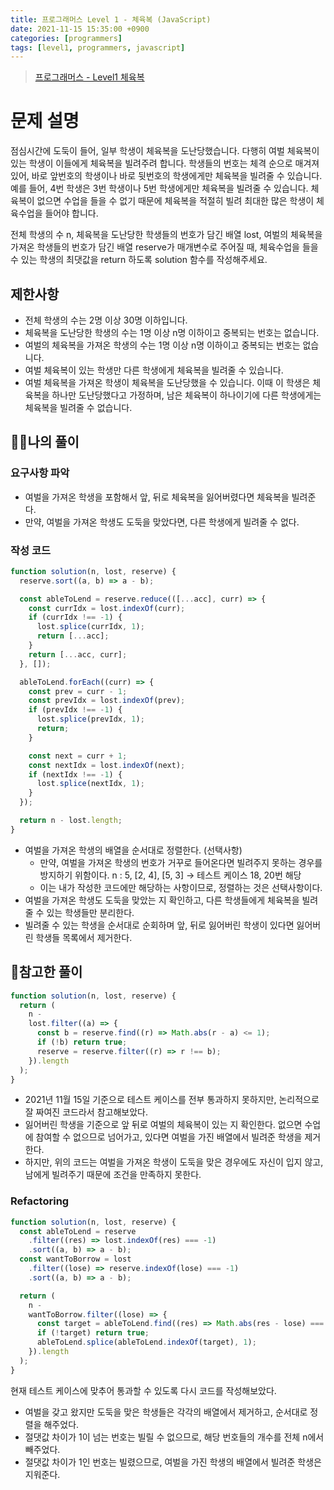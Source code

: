 ```yaml
---
title: 프로그래머스 Level 1 - 체육복 (JavaScript)
date: 2021-11-15 15:35:00 +0900
categories: [programmers]
tags: [level1, programmers, javascript]
---
```


> [프로그래머스 - Level1 체육복](https://programmers.co.kr/learn/courses/30/lessons/42862)

# 문제 설명

점심시간에 도둑이 들어, 일부 학생이 체육복을 도난당했습니다. 다행히 여벌 체육복이 있는 학생이 이들에게 체육복을 빌려주려 합니다. 학생들의 번호는 체격 순으로 매겨져 있어, 바로 앞번호의 학생이나 바로 뒷번호의 학생에게만 체육복을 빌려줄 수 있습니다. 예를 들어, 4번 학생은 3번 학생이나 5번 학생에게만 체육복을 빌려줄 수 있습니다. 체육복이 없으면 수업을 들을 수 없기 때문에 체육복을 적절히 빌려 최대한 많은 학생이 체육수업을 들어야 합니다.

전체 학생의 수 n, 체육복을 도난당한 학생들의 번호가 담긴 배열 lost, 여벌의 체육복을 가져온 학생들의 번호가 담긴 배열 reserve가 매개변수로 주어질 때, 체육수업을 들을 수 있는 학생의 최댓값을 return 하도록 solution 함수를 작성해주세요.

## 제한사항

- 전체 학생의 수는 2명 이상 30명 이하입니다.
- 체육복을 도난당한 학생의 수는 1명 이상 n명 이하이고 중복되는 번호는 없습니다.
- 여벌의 체육복을 가져온 학생의 수는 1명 이상 n명 이하이고 중복되는 번호는 없습니다.
- 여벌 체육복이 있는 학생만 다른 학생에게 체육복을 빌려줄 수 있습니다.
- 여벌 체육복을 가져온 학생이 체육복을 도난당했을 수 있습니다. 이때 이 학생은 체육복을 하나만 도난당했다고 가정하며, 남은 체육복이 하나이기에 다른 학생에게는 체육복을 빌려줄 수 없습니다.

## 🙋‍♂️나의 풀이

### 요구사항 파악

- 여벌을 가져온 학생을 포함해서 앞, 뒤로 체육복을 잃어버렸다면 체육복을 빌려준다.
- 만약, 여벌을 가져온 학생도 도둑을 맞았다면, 다른 학생에게 빌려줄 수 없다.

### 작성 코드

```javascript
function solution(n, lost, reserve) {
  reserve.sort((a, b) => a - b);

  const ableToLend = reserve.reduce(([...acc], curr) => {
    const currIdx = lost.indexOf(curr);
    if (currIdx !== -1) {
      lost.splice(currIdx, 1);
      return [...acc];
    }
    return [...acc, curr];
  }, []);

  ableToLend.forEach((curr) => {
    const prev = curr - 1;
    const prevIdx = lost.indexOf(prev);
    if (prevIdx !== -1) {
      lost.splice(prevIdx, 1);
      return;
    }

    const next = curr + 1;
    const nextIdx = lost.indexOf(next);
    if (nextIdx !== -1) {
      lost.splice(nextIdx, 1);
    }
  });

  return n - lost.length;
}
```

- 여벌을 가져온 학생의 배열을 순서대로 정렬한다. (선택사항)
  - 만약, 여벌을 가져온 학생의 번호가 거꾸로 들어온다면 빌려주지 못하는 경우를 방지하기 위함이다.
    n : 5, [2, 4], [5, 3] → 테스트 케이스 18, 20번 해당
  - 이는 내가 작성한 코드에만 해당하는 사항이므로, 정렬하는 것은 선택사항이다.
- 여벌을 가져온 학생도 도둑을 맞았는 지 확인하고, 다른 학생들에게 체육복을 빌려줄 수 있는 학생들만 분리한다.
- 빌려줄 수 있는 학생을 순서대로 순회하며 앞, 뒤로 잃어버린 학생이 있다면 잃어버린 학생들 목록에서 제거한다.

## 👀참고한 풀이

```javascript
function solution(n, lost, reserve) {
  return (
    n -
    lost.filter((a) => {
      const b = reserve.find((r) => Math.abs(r - a) <= 1);
      if (!b) return true;
      reserve = reserve.filter((r) => r !== b);
    }).length
  );
}
```

- 2021년 11월 15일 기준으로 테스트 케이스를 전부 통과하지 못하지만, 논리적으로 잘 짜여진 코드라서 참고해보았다.
- 잃어버린 학생을 기준으로 앞 뒤로 여벌의 체육복이 있는 지 확인한다. 없으면 수업에 참여할 수 없으므로 넘어가고, 있다면 여벌을 가진 배열에서 빌려준 학생을 제거한다.
- 하지만, 위의 코드는 여벌을 가져온 학생이 도둑을 맞은 경우에도 자신이 입지 않고, 남에게 빌려주기 때문에 조건을 만족하지 못한다.

### Refactoring

```javascript
function solution(n, lost, reserve) {
  const ableToLend = reserve
    .filter((res) => lost.indexOf(res) === -1)
    .sort((a, b) => a - b);
  const wantToBorrow = lost
    .filter((lose) => reserve.indexOf(lose) === -1)
    .sort((a, b) => a - b);

  return (
    n -
    wantToBorrow.filter((lose) => {
      const target = ableToLend.find((res) => Math.abs(res - lose) === 1);
      if (!target) return true;
      ableToLend.splice(ableToLend.indexOf(target), 1);
    }).length
  );
}
```

현재 테스트 케이스에 맞추어 통과할 수 있도록 다시 코드를 작성해보았다.

- 여벌을 갖고 왔지만 도둑을 맞은 학생들은 각각의 배열에서 제거하고, 순서대로 정렬을 해주었다.
- 절댓값 차이가 1이 넘는 번호는 빌릴 수 없으므로, 해당 번호들의 개수를 전체 n에서 빼주었다.
- 절댓값 차이가 1인 번호는 빌렸으므로, 여벌을 가진 학생의 배열에서 빌려준 학생은 지워준다.
